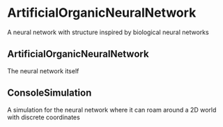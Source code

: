 # ArtificialOrganicNeuralNetwork

A neural network with structure inspired by biological neural networks


## ArtificialOrganicNeuralNetwork
The neural network itself

## ConsoleSimulation
A simulation for the neural network where it can roam around a 2D world with discrete coordinates